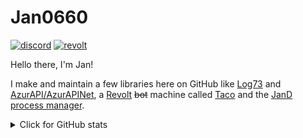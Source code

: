 # Jan0660

[![discord](https://img.shields.io/discord/749601186155462748?logo=discord&label=Discord)](https://discord.gg/zBbV56e) [![revolt](https://shields.jan0660.dev/revolt/invite/GEqFb9j7?logo=revolt&label=Revolt)](https://rvlt.gg/GEqFb9j7)

Hello there, I'm Jan!

I make and maintain a few libraries here on GitHub like [Log73](https://github.com/Jan0660/Log73) and [AzurAPI/AzurAPINet](https://github.com/AzurAPI/AzurAPINet), a [Revolt](https://revolt.chat) ~~bot~~ machine called [Taco](https://github.com/Jan0660/Taco) and the [JanD process manager](https://github.com/Jan0660/JanD).

<details>
  <summary>Click for GitHub stats</summary>
  
  [![GitHub top languages](https://github-readme-stats.vercel.app/api/top-langs/?username=Jan0660&theme=dark)](https://github.com/anuraghazra/github-readme-stats)
  [![Github stats](https://github-readme-stats.vercel.app/api?username=Jan0660&count_private=true&show_icons=true&theme=dark)](https://github.com/anuraghazra/github-readme-stats)
  
</details>
<!--
**Jan0660/Jan0660** is a ✨ _special_ ✨ repository because its `README.md` (this file) appears on your GitHub profile.
--!>
